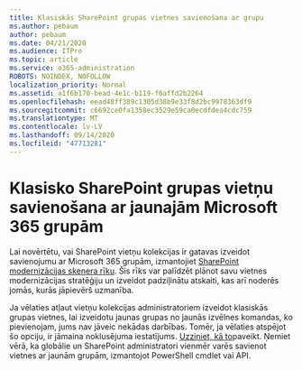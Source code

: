 ```yaml
---
title: Klasiskās SharePoint grupas vietnes savienošana ar grupu
ms.author: pebaum
author: pebaum
ms.date: 04/21/2020
ms.audience: ITPro
ms.topic: article
ms.service: o365-administration
ROBOTS: NOINDEX, NOFOLLOW
localization_priority: Normal
ms.assetid: a1f6b170-bead-4e1c-b119-f6affd2b2264
ms.openlocfilehash: eead48ff389c1305d38b9e33f8d2bc9978363df9
ms.sourcegitcommit: c6692ce0fa1358ec3529e59ca0ecdfdea4cdc759
ms.translationtype: MT
ms.contentlocale: lv-LV
ms.lasthandoff: 09/14/2020
ms.locfileid: "47713281"
---
```

# <a name="connect-classic-sharepoint-team-sites-to-new-microsoft-365-groups"></a>Klasisko SharePoint grupas vietņu savienošana ar jaunajām Microsoft 365 grupām

Lai novērtētu, vai SharePoint vietņu kolekcijas ir gatavas izveidot savienojumu ar Microsoft 365 grupām, izmantojiet [SharePoint modernizācijas skenera rīku](https://go.microsoft.com/fwlink/?linkid=873066). Šis rīks var palīdzēt plānot savu vietnes modernizācijas stratēģiju un izveidot padziļinātu atskaiti, kas arī noderēs jomās, kurās jāpievērš uzmanība.
  
Ja vēlaties atļaut vietņu kolekcijas administratoriem izveidot klasiskās grupas vietnes, lai izveidotu jaunas grupas no jaunās izvēlnes komandas, ko pievienojam, jums nav jāveic nekādas darbības. Tomēr, ja vēlaties atspējot šo opciju, ir jāmaina noklusējuma iestatījums. [Uzziniet, kā to](https://go.microsoft.com/fwlink/?linkid=2004316)paveikt. Ņemiet vērā, ka globālie un SharePoint administratori vienmēr varēs savienot vietnes ar jaunām grupām, izmantojot PowerShell cmdlet vai API.
  

